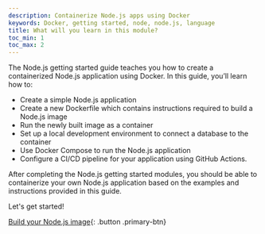 ```yaml
---
description: Containerize Node.js apps using Docker
keywords: Docker, getting started, node, node.js, language
title: What will you learn in this module?
toc_min: 1
toc_max: 2
---
```


The Node.js getting started guide teaches you how to create a containerized Node.js application using Docker. In this guide, you’ll learn how to:

* Create a simple Node.js application
* Create a new Dockerfile which contains instructions required to build a Node.js image
* Run the newly built image as a container
* Set up a local development environment to connect a database to the container
* Use Docker Compose to run the Node.js application
* Configure a CI/CD pipeline for your application using GitHub Actions.

After completing the Node.js getting started modules, you should be able to containerize your own Node.js application based on the examples and instructions provided in this guide.

Let's get started!

[Build your Node.js image](build-images.md){: .button .primary-btn}

<br />
